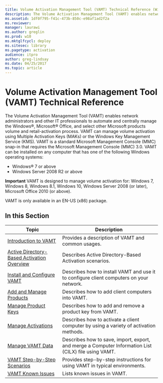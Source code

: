 ```yaml
---
title: Volume Activation Management Tool (VAMT) Technical Reference (Windows 10)
description: The Volume Activation Management Tool (VAMT) enables network administrators to automate and centrally manage volume activation and retail activation.
ms.assetid: 1df0f795-f41c-473b-850c-e98af1ad2f2a
ms.reviewer:
manager: laurawi
ms.author: greglin
ms.prod: w10
ms.mktglfcycl: deploy
ms.sitesec: library
ms.pagetype: activation
audience: itpro
author: greg-lindsay
ms.date: 04/25/2017
ms.topic: article
---
```


# Volume Activation Management Tool (VAMT) Technical Reference

The Volume Activation Management Tool (VAMT) enables network administrators and other IT professionals to automate and centrally manage the Windows®, Microsoft® Office, and select other Microsoft products volume and retail-activation process.
VAMT can manage volume activation using Multiple Activation Keys (MAKs) or the Windows Key Management Service (KMS). VAMT is a standard Microsoft Management Console (MMC) snap-in that requires the Microsoft Management Console (MMC) 3.0. VAMT can be installed on any computer that has one of the following Windows operating systems:
-   Windows® 7 or above
-   Windows Server 2008 R2 or above


**Important**
VAMT is designed to manage volume activation for: Windows 7, Windows 8, Windows 8.1, Windows 10, Windows Server 2008 (or later), Microsoft Office 2010 (or above).

VAMT is only available in an EN-US (x86) package.

## In this Section

|Topic |Description |
|------|------------|
|[Introduction to VAMT](introduction-vamt.md) |Provides a description of VAMT and common usages. |
|[Active Directory-Based Activation Overview](active-directory-based-activation-overview.md) |Describes Active Directory-Based Activation scenarios. |
|[Install and Configure VAMT](install-configure-vamt.md) |Describes how to install VAMT and use it to configure client computers on your network. |
|[Add and Manage Products](add-manage-products-vamt.md) |Describes how to add client computers into VAMT. |
|[Manage Product Keys](manage-product-keys-vamt.md) |Describes how to add and remove a product key from VAMT. |
|[Manage Activations](manage-activations-vamt.md) |Describes how to activate a client computer by using a variety of activation methods. |
|[Manage VAMT Data](manage-vamt-data.md) |Describes how to save, import, export, and merge a Computer Information List (CILX) file using VAMT. |
|[VAMT Step-by-Step Scenarios](vamt-step-by-step.md) |Provides step-by-step instructions for using VAMT in typical environments. |
|[VAMT Known Issues](vamt-known-issues.md) |Lists known issues in VAMT. |

